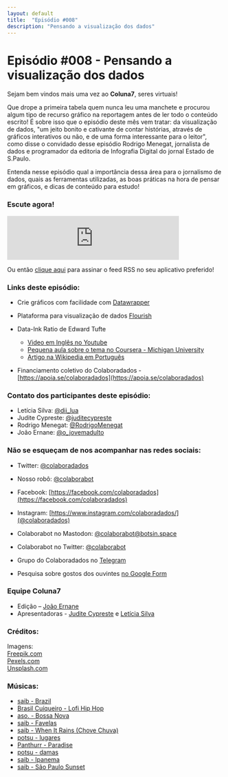 ```yaml
---
layout: default
title:  "Episódio #008"
description: "Pensando a visualização dos dados"
---
```

# Episódio #008 - Pensando a visualização dos dados

Sejam bem vindos mais uma vez ao **Coluna7**, seres virtuais!

Que drope a primeira tabela quem nunca leu uma manchete e procurou algum tipo de recurso gráfico na reportagem antes de ler todo o conteúdo escrito! É sobre isso que o episódio deste mês vem tratar: da visualização de dados, "um jeito bonito e cativante de contar histórias, através de gráficos interativos ou não, e de uma forma interessante para o leitor", como disse o convidado desse episódio Rodrigo Menegat, jornalista de dados e programador da editoria de Infografia Digital do jornal Estado de S.Paulo.

Entenda nesse episódio qual a importância dessa área para o jornalismo de dados, quais as ferramentas utilizadas, as boas práticas na hora de pensar em gráficos, e dicas de conteúdo para estudo!

### Escute agora!
<iframe src="https://anchor.fm/coluna7/embed/episodes/Episdio-008---Pensando-a-visualizao-dos-dados-e6cqft" height="102px" width="400px" frameborder="0" scrolling="no"></iframe>

Ou então [clique aqui](https://anchor.fm/s/951cc10/podcast/rss) para assinar o feed RSS no seu aplicativo preferido!

### Links deste episódio:

- Crie gráficos com facilidade com [Datawrapper](https://www.datawrapper.de/)
- Plataforma para visualização de dados [Flourish](https://flourish.studio/)
- Data-Ink Ratio de Edward Tufte
    - [Video em Inglês no Youtube](https://www.youtube.com/watch?v=JIMUzJzqaA8)
    - [Pequena aula sobre o tema no Coursera - Michigan University](https://www.coursera.org/lecture/python-plotting/graphical-heuristics-data-ink-ratio-edward-tufte-qFnP9)
    - [Artigo na Wikipedia em Português](https://pt.wikipedia.org/wiki/Data-ink)

- Financiamento coletivo do Colaboradados - [https://apoia.se/colaboradados](https://apoia.se/colaboradados)


### Contato dos participantes deste episódio:
- Letícia Silva: [@dii_lua](https://www.twitter.com/dii_lua)
- Judite Cypreste: [@juditecypreste](https://www.twitter.com/juditecypreste)
- Rodrigo Menegat: [@RodrigoMenegat](https://twitter.com/RodrigoMenegat)
- João Ernane: [@o_jovemadulto](https://twitter.com/o_jovemadulto)

### Não se esqueçam de nos acompanhar nas redes sociais:
- Twitter: [@colaboradados](https://twitter.com/colaboradados)
- Nosso robô: [@colaborabot](https://twitter.com/colabora_bot)
- Facebook: [https://facebook.com/colaboradados](https://facebook.com/colaboradados)
- Instagram: [https://www.instagram.com/colaboradados/](@colaboradados)

- Colaborabot no Mastodon: [@colaborabot@botsin.space](https://botsin.space/@colaborabot)
- Colaborabot no Twitter: [@colaborabot](https://twitter.com/colabora_bot)

- Grupo do Colaboradados no [Telegram](t.me/colaboradados)
- Pesquisa sobre gostos dos ouvintes [no Google Form](https://docs.google.com/forms/d/e/1FAIpQLSc3cHzm0CdRLY58jbYZjjcYj7q7mI9lsYx5ljLtWJ122MtUcA/viewform)

### Equipe Coluna7

- Edição – [João Ernane](https://twitter.com/o_jovemadulto)
- Apresentadoras - [Judite Cypreste](https://twitter.com/juditecypreste) e [Letícia Silva](https://twitter.com/dii_lua)

### Créditos:
Imagens:  
[Freepik.com](https://www.freepik.com/)  
[Pexels.com](https://www.pexels.com)  
[Unsplash.com](https://unsplash.com)

### Músicas:  

* [saib - Brazil](https://soundcloud.com/saib_eats/brazil)
* [Brasil Cuíqueiro - Lofi Hip Hop](https://youtu.be/-h2-TTsyuv8)
* [aso. - Bossa Nova](https://soundcloud.com/aricogle/bossa-nova)
* [saib - Favelas](https://soundcloud.com/cultclassicrecords/saib-03-favelas)
* [saib - When It Rains (Chove Chuva)](https://soundcloud.com/cultclassicrecords/saib-02-when-it-rains-chove)
* [potsu - lugares](https://soundcloud.com/potsupotsu/lugares)
* [Panthurr - Paradise](https://soundcloud.com/panthurr/paradise)
* [potsu - damas](https://soundcloud.com/potsupotsu/damas)
* [saib - Ipanema](https://soundcloud.com/cultclassicrecords/saib-08-ipanema)
* [saib - São Paulo Sunset](https://soundcloud.com/saib_eats/sao-paulo)
